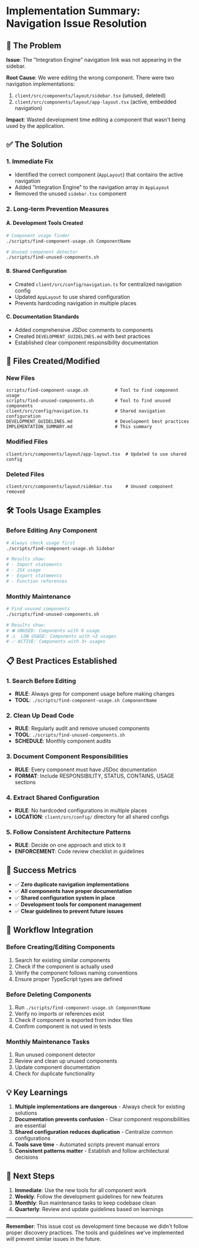 # Implementation Summary: Navigation Issue Resolution

## 🚨 The Problem

**Issue**: The "Integration Engine" navigation link was not appearing in the sidebar.

**Root Cause**: We were editing the wrong component. There were two navigation implementations:
1. `client/src/components/layout/sidebar.tsx` (unused, deleted)
2. `client/src/components/layout/app-layout.tsx` (active, embedded navigation)

**Impact**: Wasted development time editing a component that wasn't being used by the application.

## ✅ The Solution

### 1. Immediate Fix
- Identified the correct component (`AppLayout`) that contains the active navigation
- Added "Integration Engine" to the navigation array in `AppLayout`
- Removed the unused `sidebar.tsx` component

### 2. Long-term Prevention Measures

#### A. Development Tools Created
```bash
# Component usage finder
./scripts/find-component-usage.sh ComponentName

# Unused component detector  
./scripts/find-unused-components.sh
```

#### B. Shared Configuration
- Created `client/src/config/navigation.ts` for centralized navigation config
- Updated `AppLayout` to use shared configuration
- Prevents hardcoding navigation in multiple places

#### C. Documentation Standards
- Added comprehensive JSDoc comments to components
- Created `DEVELOPMENT_GUIDELINES.md` with best practices
- Established clear component responsibility documentation

## 📁 Files Created/Modified

### New Files
```
scripts/find-component-usage.sh          # Tool to find component usage
scripts/find-unused-components.sh        # Tool to find unused components
client/src/config/navigation.ts          # Shared navigation configuration
DEVELOPMENT_GUIDELINES.md                # Development best practices
IMPLEMENTATION_SUMMARY.md                # This summary
```

### Modified Files
```
client/src/components/layout/app-layout.tsx  # Updated to use shared config
```

### Deleted Files
```
client/src/components/layout/sidebar.tsx     # Unused component removed
```

## 🛠️ Tools Usage Examples

### Before Editing Any Component
```bash
# Always check usage first
./scripts/find-component-usage.sh Sidebar

# Results show:
# - Import statements
# - JSX usage  
# - Export statements
# - Function references
```

### Monthly Maintenance
```bash
# Find unused components
./scripts/find-unused-components.sh

# Results show:
# ❌ UNUSED: Components with 0 usage
# ⚠️  LOW USAGE: Components with <3 usages  
# ✅ ACTIVE: Components with 3+ usages
```

## 📋 Best Practices Established

### 1. Search Before Editing
- **RULE**: Always grep for component usage before making changes
- **TOOL**: `./scripts/find-component-usage.sh ComponentName`

### 2. Clean Up Dead Code
- **RULE**: Regularly audit and remove unused components
- **TOOL**: `./scripts/find-unused-components.sh`
- **SCHEDULE**: Monthly component audits

### 3. Document Component Responsibilities
- **RULE**: Every component must have JSDoc documentation
- **FORMAT**: Include RESPONSIBILITY, STATUS, CONTAINS, USAGE sections

### 4. Extract Shared Configuration
- **RULE**: No hardcoded configurations in multiple places
- **LOCATION**: `client/src/config/` directory for all shared configs

### 5. Follow Consistent Architecture Patterns
- **RULE**: Decide on one approach and stick to it
- **ENFORCEMENT**: Code review checklist in guidelines

## 🎯 Success Metrics

- ✅ **Zero duplicate navigation implementations**
- ✅ **All components have proper documentation**
- ✅ **Shared configuration system in place**
- ✅ **Development tools for component management**
- ✅ **Clear guidelines to prevent future issues**

## 🔄 Workflow Integration

### Before Creating/Editing Components
1. Search for existing similar components
2. Check if the component is actually used
3. Verify the component follows naming conventions
4. Ensure proper TypeScript types are defined

### Before Deleting Components
1. Run `./scripts/find-component-usage.sh ComponentName`
2. Verify no imports or references exist
3. Check if component is exported from index files
4. Confirm component is not used in tests

### Monthly Maintenance Tasks
1. Run unused component detector
2. Review and clean up unused components
3. Update component documentation
4. Check for duplicate functionality

## 💡 Key Learnings

1. **Multiple implementations are dangerous** - Always check for existing solutions
2. **Documentation prevents confusion** - Clear component responsibilities are essential
3. **Shared configuration reduces duplication** - Centralize common configurations
4. **Tools save time** - Automated scripts prevent manual errors
5. **Consistent patterns matter** - Establish and follow architectural decisions

## 🚀 Next Steps

1. **Immediate**: Use the new tools for all component work
2. **Weekly**: Follow the development guidelines for new features
3. **Monthly**: Run maintenance tasks to keep codebase clean
4. **Quarterly**: Review and update guidelines based on learnings

---

**Remember**: This issue cost us development time because we didn't follow proper discovery practices. The tools and guidelines we've implemented will prevent similar issues in the future. 
